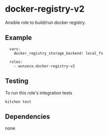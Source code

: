 docker-registry-v2
==================

Ansible role to build/run docker registry.

## Example

```
  vars:
    docker_registry_storage_backend: local_fs

  roles:
    - wunzeco.docker-registry-v2
```


## Testing

To run this role's integration tests

```
kitchen test
```


## Dependencies

none
